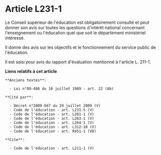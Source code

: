 # Article L231-1

Le Conseil supérieur de l'éducation est obligatoirement consulté et peut donner son avis sur toutes les questions d'intérêt
national concernant l'enseignement ou l'éducation quel que soit le département ministériel intéressé. 

Il donne des avis sur les objectifs et le fonctionnement du service public de l'éducation. 

Il est saisi pour avis du rapport d'évaluation mentionné à l'article L. 211-1.

**Liens relatifs à cet article**

	**Anciens textes**:

	  - Loi n°89-486 du 10 juillet 1989 - art. 22 (Ab)

	**Cité par**:

	  - Décret n°2009-947 du 29 juillet 2009 (V)
	  - Code de l'éducation - art. L231-5 (V)
	  - Code de l'éducation - art. L261-1 (V)
	  - Code de l'éducation - art. L263-1 (V)
	  - Code de l'éducation - art. L264-1 (V)
	  - Code de l'éducation - art. L312-10 (V)
	  - Code de l'éducation - art. R451-1 (VD)

	**Cite**:

	  - Code de l'éducation - art. L211-1 (V)

